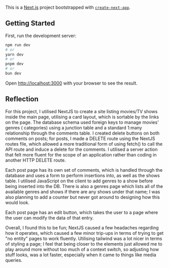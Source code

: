 This is a [Next.js](https://nextjs.org/) project bootstrapped with [
`create-next-app`](https://github.com/vercel/next.js/tree/canary/packages/create-next-app).

## Getting Started

First, run the development server:

```bash
npm run dev
# or
yarn dev
# or
pnpm dev
# or
bun dev
```

Open [http://localhost:3000](http://localhost:3000) with your browser to see the result.

## Reflection

For this project, I utilised NextJS to create a site listing movies/TV shows inside the main page, utilising a card
layout, which is sortable by the links on the page. The database schema used foreign keys to manage movies' genres (
categories) using a junction table and a standard 1:many relationship through the comments table. I created delete
buttons on both comments on posts; for posts, I made a DELETE route using the NextJS routes file, which allowed a more
traditional form of using fetch() to call the API route and induce a delete for the comments. I utilised a server action
that felt more fluent for the scope of an application rather than coding in another HTTP DELETE route.

Each post page has its own set of comments, which is handled through the database and uses a form to perform insertions
into, as well as the shows table. I utilised JavaScript on the client to add genres to a show before being inserted into
the DB. There is also a genres page which lists all of the available genres and shows if there are any shows under that
name; I was also planning to add a counter but never got around to designing how this would look.

Each post page has an edit button, which takes the user to a page where the user can modify the data of that entry.

Overall, I found this to be fun; NextJS caused a few headaches regarding how it operates, which caused a few minor
trip-ups in terms of trying to get "no entity" pages to work fluently. Utilising tailwind was a lot nicer in terms of
styling a page; I feel that being closer to the elements just allowed me to play around more without too much of a
context switch, so adjusting how stuff looks, was a lot faster, especially when it came to things like media queries.


